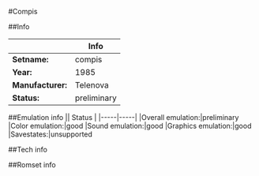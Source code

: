 #Compis

##Info

||Info|
|-----|-----|
|**Setname:**|compis
|**Year:**|1985
|**Manufacturer:**|Telenova
|**Status:**|preliminary

##Emulation info
|| Status |
|-----|-----|
|Overall emulation:|preliminary
|Color emulation:|good
|Sound emulation:|good
|Graphics emulation:|good
|Savestates:|unsupported

##Tech info

##Romset info

<!--- START OF EDITED COMMENT DO NOT TOUCH TEXT ABOVE-->
